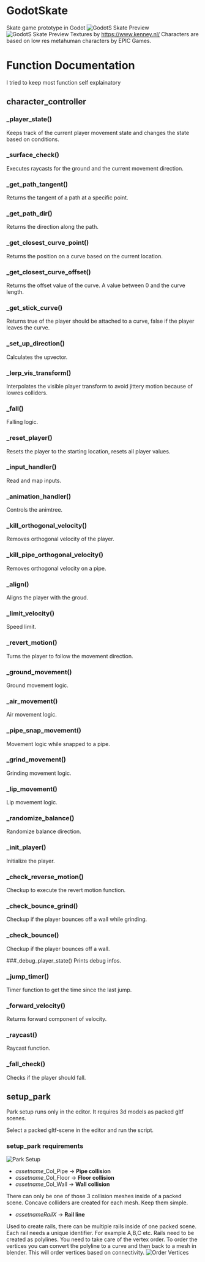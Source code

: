 # GodotSkate
Skate game prototype in Godot
![GodotS Skate Preview](/img/preview.png)
![GodotS Skate Preview](/img/character_preview.png)
Textures by https://www.kenney.nl/
Characters are based on low res metahuman characters by EPIC Games.

# Function Documentation
I tried to keep most function self explainatory

## character_controller

### _player_state()
Keeps track of the current player movement state and changes the state based on conditions.

### _surface_check()
Executes raycasts for the ground and the current movement direction.

### _get_path_tangent()
Returns the tangent of a path at a specific point.

### _get_path_dir()
Returns the direction along the path.

### _get_closest_curve_point()
Returns the position on a curve based on the current location.

### _get_closest_curve_offset()
Returns the offset value of the curve. A value between 0 and the curve length.

### _get_stick_curve()
Returns true of the player should be attached to a curve, false if the player leaves the curve.

### _set_up_direction()
Calculates the upvector.

### _lerp_vis_transform()
Interpolates the visible player transform to avoid jittery motion because of lowres colliders.

### _fall()
Falling logic.

### _reset_player()
Resets the player to the starting location, resets all player values.

### _input_handler()
Read and map inputs.

### _animation_handler()
Controls the animtree.

### _kill_orthogonal_velocity()
Removes orthogonal velocity of the player.

### _kill_pipe_orthogonal_velocity()
Removes orthogonal velocity on a pipe.

### _align()
Aligns the player with the groud.

### _limit_velocity()
Speed limit.

### _revert_motion()
Turns the player to follow the movement direction.

### _ground_movement()
Ground movement logic.

### _air_movement()
Air movement logic.

### _pipe_snap_movement()
Movement logic while snapped to a pipe.

### _grind_movement()
Grinding movement logic.

### _lip_movement()
Lip movement logic.

### _randomize_balance()
Randomize balance direction.

### _init_player()
Initialize the player.

### _check_reverse_motion()
Checkup to execute the revert motion function.

### _check_bounce_grind()
Checkup if the player bounces off a wall while grinding.

### _check_bounce()
Checkup if the player bounces off a wall.

###_debug_player_state()
Prints debug infos.

### _jump_timer()
Timer function to get the time since the last jump.

### _forward_velocity()
Returns forward component of velocity.

### _raycast()
Raycast function.

### _fall_check()
Checks if the player should fall.

## setup_park

Park setup runs only in the editor. It requires 3d models as packed gltf scenes.

Select a packed gltf-scene in the editor and run the script.

### setup_park requirements
![Park Setup](/img/parksetup.png)

- *assetname*_Col_Pipe -> **Pipe collision**
- *assetname*_Col_Floor -> **Floor collision**
- *assetname*_Col_Wall -> **Wall collision**

There can only be one of those 3 collision meshes inside of a packed scene. Concave colliders are created for each mesh. Keep them simple.

- *assetname*_Rail_*X* -> **Rail line**

Used to create rails, there can be multiple rails inside of one packed scene. Each rail needs a unique identifier. For example A,B,C etc. Rails need to be created as polylines. You need to take care of the vertex order. 
To order the vertices you can convert the polyline to a curve and then back to a mesh in blender. This will order vertices based on connectivity.
![Order Vertices](/img/vertexorder.png)
